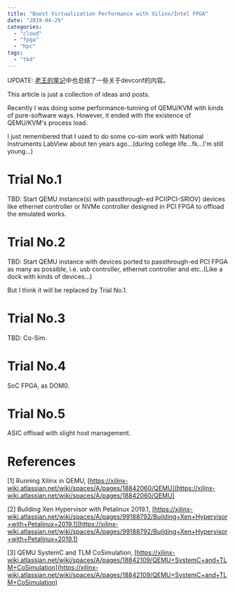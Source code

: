 ```yaml
---
title: "Boost Virtualization Performance with Xilinx/Intel FPGA"
date: "2019-04-29"
categories: 
  - "cloud"
  - "fpga"
  - "hpc"
tags: 
  - "tbd"
---
```


UPDATE: [老王的笔记](http://tech.mytrix.me/2019/05/devconf-19-virtio-%E7%A1%AC%E4%BB%B6%E5%8A%A0%E9%80%9F/)中也总结了一些关于devconf的内容。

This article is just a collection of ideas and posts.

Recently I was doing some performance-tunning of QEMU/KVM with kinds of pure-software ways. However, it ended with the existence of QEMU/KVM's process load.

I just remembered that I used to do some co-sim work with National Instruments LabView about ten years ago...(during college life...fk...I'm still young...)

# Trial No.1

TBD: Start QEMU instance(s) with passthrough-ed PCI(PCI-SRIOV) devices like ethernet controller or NVMe controller designed in PCI FPGA to offload the emulated works.

# Trial No.2

TBD: Start QEMU instance with devices ported to passthrough-ed PCI FPGA as many as possible, i.e. usb controller, ethernet controller and etc..(Like a dock with kinds of devices...)

But I think it will be replaced by Trial No.1.

# Trial No.3

TBD: Co-Sim.

# Trial No.4

SoC FPGA, as DOM0.

# Trial No.5

ASIC offload with slight host management.

# References

\[1\] Running Xilinx in QEMU, [https://xilinx-wiki.atlassian.net/wiki/spaces/A/pages/18842060/QEMU](https://xilinx-wiki.atlassian.net/wiki/spaces/A/pages/18842060/QEMU)

\[2\] Building Xen Hypervisor with Petalinux 2019.1, [https://xilinx-wiki.atlassian.net/wiki/spaces/A/pages/99188792/Building+Xen+Hypervisor+with+Petalinux+2019.1](https://xilinx-wiki.atlassian.net/wiki/spaces/A/pages/99188792/Building+Xen+Hypervisor+with+Petalinux+2019.1)

\[3\] QEMU SystemC and TLM CoSimulation, [https://xilinx-wiki.atlassian.net/wiki/spaces/A/pages/18842109/QEMU+SystemC+and+TLM+CoSimulation](https://xilinx-wiki.atlassian.net/wiki/spaces/A/pages/18842109/QEMU+SystemC+and+TLM+CoSimulation)
